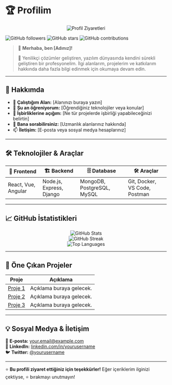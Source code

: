 # 🏆 Profilim

<p align="center">
  <img src="https://komarev.com/ghpvc/?username=yourusername&label=👀+Profil+Ziyaretleri&color=blue&style=for-the-badge" alt="Profil Ziyaretleri" />
</p>

![GitHub followers](https://img.shields.io/github/followers/yourusername?style=social)
![GitHub stars](https://img.shields.io/github/stars/yourusername?style=social)
![GitHub contributions](https://img.shields.io/github/contributors/yourusername?style=plastic)

> 👋 **Merhaba, ben [Adınız]!**
>
> 🚀 Yenilikçi çözümler geliştiren, yazılım dünyasında kendini sürekli geliştiren bir profesyonelim. İlgi alanlarım, projelerim ve katkılarım hakkında daha fazla bilgi edinmek için okumaya devam edin.

---

## 🚀 Hakkımda

- 💼 **Çalıştığım Alan:** [Alanınızı buraya yazın]  
- 🌱 **Şu an öğreniyorum:** [Öğrendiğiniz teknolojiler veya konular]  
- 👯 **İşbirliklerine açığım:** [Ne tür projelerde işbirliği yapabileceğinizi belirtin]  
- 💬 **Bana sorabilirsiniz:** [Uzmanlık alanlarınız hakkında]  
- 📫 **İletişim:** [E-posta veya sosyal medya hesaplarınız]

---

## 🛠 Teknolojiler & Araçlar

| 🚀 **Frontend** | 🏗 **Backend** | 🗄 **Database** | 🛠 **Araçlar** |
|---------------|----------------|----------------|--------------|
| React, Vue, Angular | Node.js, Express, Django | MongoDB, PostgreSQL, MySQL | Git, Docker, VS Code, Postman |

---

## 📈 GitHub İstatistikleri

<p align="center">
  <img src="https://github-readme-stats.vercel.app/api?username=yourusername&show_icons=true&theme=dark" alt="GitHub Stats" />
  <br>
  <img src="https://github-readme-streak-stats.herokuapp.com/?user=yourusername&theme=dark" alt="GitHub Streak" />
  <br>
  <img src="https://github-readme-stats.vercel.app/api/top-langs/?username=yourusername&layout=compact&theme=dark" alt="Top Languages" />
</p>

---

## 📌 Öne Çıkan Projeler

| Proje | Açıklama |
|---------|--------------------------------|
| [Proje 1](https://github.com/yourusername/project1) | Açıklama buraya gelecek. |
| [Proje 2](https://github.com/yourusername/project2) | Açıklama buraya gelecek. |
| [Proje 3](https://github.com/yourusername/project3) | Açıklama buraya gelecek. |

---

## 💡 Sosyal Medya & İletişim

📧 **E-posta:** [your.email@example.com](mailto:your.email@example.com)  
🔗 **LinkedIn:** [linkedin.com/in/yourusername](https://linkedin.com/in/yourusername)  
🐦 **Twitter:** [@yourusername](https://twitter.com/yourusername)

---

⭐️ **Bu profili ziyaret ettiğiniz için teşekkürler!** Eğer içeriklerim ilginizi çektiyse, ⭐ bırakmayı unutmayın!
